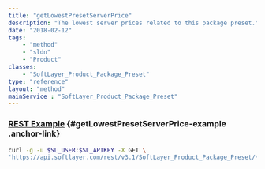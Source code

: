 ```yaml
---
title: "getLowestPresetServerPrice"
description: "The lowest server prices related to this package preset."
date: "2018-02-12"
tags:
    - "method"
    - "sldn"
    - "Product"
classes:
    - "SoftLayer_Product_Package_Preset"
type: "reference"
layout: "method"
mainService : "SoftLayer_Product_Package_Preset"
---
```


### [REST Example](#getLowestPresetServerPrice-example) <a href="/article/rest/"><i class="fas fa-question"></i></a> {#getLowestPresetServerPrice-example .anchor-link} 
```bash
curl -g -u $SL_USER:$SL_APIKEY -X GET \
'https://api.softlayer.com/rest/v3.1/SoftLayer_Product_Package_Preset/{SoftLayer_Product_Package_PresetID}/getLowestPresetServerPrice'
```
